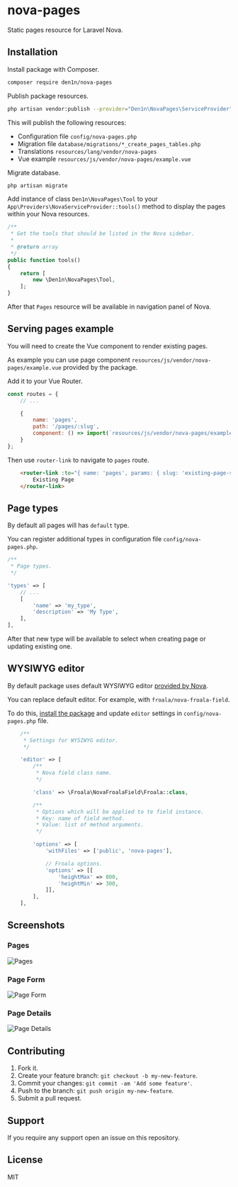 # nova-pages

Static pages resource for Laravel Nova.

## Installation

Install package with Composer.

```sh
composer require den1n/nova-pages
```

Publish package resources.

```sh
php artisan vendor:publish --provider="Den1n\NovaPages\ServiceProvider"
```

This will publish the following resources:

* Configuration file `config/nova-pages.php`
* Migration file `database/migrations/*_create_pages_tables.php`
* Translations `resources/lang/vendor/nova-pages`
* Vue example `resources/js/vendor/nova-pages/example.vue`

Migrate database.

```sh
php artisan migrate
```

Add instance of class `Den1n\NovaPages\Tool` to your `App\Providers\NovaServiceProvider::tools()` method to display the pages within your Nova resources.

```php
/**
 * Get the tools that should be listed in the Nova sidebar.
 *
 * @return array
 */
public function tools()
{
    return [
        new \Den1n\NovaPages\Tool,
    ];
}
```

After that `Pages` resource will be available in navigation panel of Nova.

## Serving pages example

You will need to create the Vue component to render existing pages.

As example you can use page component `resources/js/vendor/nova-pages/example.vue` provided by the package.

Add it to your Vue Router.

```js
const routes = {
    // ...

    {
        name: 'pages',
        path: '/pages/:slug',
        component: () => import(`resources/js/vendor/nova-pages/example.vue`),
    }
};
```

Then use `router-link` to navigate to `pages` route.

```html
    <router-link :to="{ name: 'pages', params: { slug: 'existing-page-slug' } }">
        Existing Page
    </router-link>
```

## Page types

By default all pages will has `default` type.

You can register additional types in configuration file `config/nova-pages.php`.

```php
/**
 * Page types.
 */

'types' => [
    // ...
    [
        'name' => 'my_type',
        'description' => 'My Type',
    ],
],
```

After that new type will be available to select when creating page or updating existing one.

## WYSIWYG editor

By default package uses default WYSIWYG editor [provided by Nova](https://nova.laravel.com/docs/1.0/resources/fields.html#trix-field).

You can replace default editor. For example, with `froala/nova-froala-field`.

To do this, [install the package](https://github.com/froala/nova-froala-field) and update `editor` settings in `config/nova-pages.php` file.

```php
    /**
     * Settings for WYSIWYG editor.
     */

    'editor' => [
        /**
         * Nova field class name.
         */

        'class' => \Froala\NovaFroalaField\Froala::class,

        /**
         * Options which will be applied to te field instance.
         * Key: name of field method.
         * Value: list of method arguments.
         */

        'options' => [
            'withFiles' => ['public', 'nova-pages'],

            // Froala options.
            'options' => [[
                'heightMax' => 800,
                'heightMin' => 300,
            ]],
        ],
    ],
```

## Screenshots

### Pages

![Pages](https://raw.githubusercontent.com/den1n/nova-pages/master/screens/pages.png)

### Page Form

![Page Form](https://raw.githubusercontent.com/den1n/nova-pages/master/screens/page-form.png)

### Page Details

![Page Details](https://raw.githubusercontent.com/den1n/nova-pages/master/screens/page-details.png)

## Contributing

1. Fork it.
2. Create your feature branch: `git checkout -b my-new-feature`.
3. Commit your changes: `git commit -am 'Add some feature'`.
4. Push to the branch: `git push origin my-new-feature`.
5. Submit a pull request.

## Support

If you require any support open an issue on this repository.

## License

MIT
